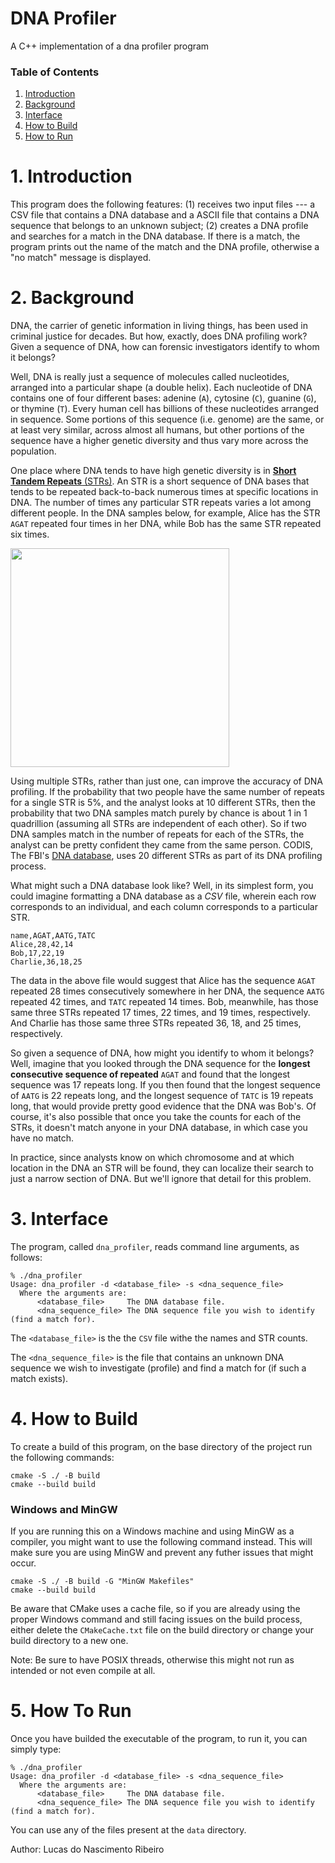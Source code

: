 # DNA Profiler

A C++ implementation of a dna profiler program

### Table of Contents

1. [Introduction](#1-introduction)
2. [Background](#2-background)
3. [Interface](#3-interface)
4. [How to Build](#4-how-to-build)
5. [How to Run](#5-how-to-run)

# 1. Introduction

This program does the following features: (1) receives two input files --- a CSV file that contains a DNA database and a ASCII file that contains a DNA sequence that belongs to an unknown subject; (2) creates a DNA profile and searches for a match in the DNA database. If there is a match, the program prints out the name of the match and the DNA profile, otherwise a "no match" message is displayed.

# 2. Background

DNA, the carrier of genetic information in living things, has been used in criminal justice for decades. But how, exactly, does DNA profiling work? Given a sequence of DNA, how can forensic investigators identify to whom it belongs?

Well, DNA is really just a sequence of molecules called nucleotides, arranged into a particular shape (a double helix). Each nucleotide of DNA contains one of four different bases: adenine (`A`), cytosine (`C`), guanine (`G`), or thymine (`T`). Every human cell has billions of these nucleotides arranged in sequence. Some portions of this sequence (i.e. genome) are the same, or at least very similar, across almost all humans, but other portions of the sequence have a higher genetic diversity and thus vary more across the population.

One place where DNA tends to have high genetic diversity is in [**Short Tandem Repeats** (STRs)](https://en.wikipedia.org/wiki/STR_analysis). An STR is a short sequence of DNA bases that tends to be repeated back-to-back numerous times at specific locations in DNA. The number of times any particular STR repeats varies a lot among different people. In the DNA samples below, for example, Alice has the STR `AGAT` repeated four times in her DNA, while Bob has the same STR repeated six times.

<img src="./pics/ALICE_BOB_DNA.png" width="350">

Using multiple STRs, rather than just one, can improve the accuracy of DNA profiling. If the probability that two people have the same number of repeats for a single STR is 5%, and the analyst looks at 10 different STRs, then the probability that two DNA samples match purely by chance is about 1 in 1 quadrillion (assuming all STRs are independent of each other). So if two DNA samples match in the number of repeats for each of the STRs, the analyst can be pretty confident they came from the same person. CODIS, The FBI's [DNA database](https://www.fbi.gov/services/laboratory/biometric-analysis/codis/codis-and-ndis-fact-sheet), uses 20 different STRs as part of its DNA profiling process.

What might such a DNA database look like? Well, in its simplest form, you could imagine formatting a DNA database as a _CSV_ file, wherein each row corresponds to an individual, and each column corresponds to a particular STR.

```
name,AGAT,AATG,TATC
Alice,28,42,14
Bob,17,22,19
Charlie,36,18,25
```

The data in the above file would suggest that Alice has the sequence `AGAT` repeated 28 times consecutively somewhere in her DNA, the sequence `AATG` repeated 42 times, and `TATC` repeated 14 times. Bob, meanwhile, has those same three STRs repeated 17 times, 22 times, and 19 times, respectively. And Charlie has those same three STRs repeated 36, 18, and 25 times, respectively.

So given a sequence of DNA, how might you identify to whom it belongs? Well, imagine that you looked through the DNA sequence for the **longest consecutive sequence of repeated** `AGAT` and found that the longest sequence was 17 repeats long. If you then found that the longest sequence of `AATG` is 22 repeats long, and the longest sequence of `TATC` is 19 repeats long, that would provide pretty good evidence that the DNA was Bob's. Of course, it's also possible that once you take the counts for each of the STRs, it doesn't match anyone in your DNA database, in which case you have no match.

In practice, since analysts know on which chromosome and at which location in the DNA an STR will be found, they can localize their search to just a narrow section of DNA. But we'll ignore that detail for this problem.

# 3. Interface

The program, called `dna_profiler`, reads command line arguments, as follows:

```shell
% ./dna_profiler
Usage: dna_profiler -d <database_file> -s <dna_sequence_file>
  Where the arguments are:
      <database_file>     The DNA database file.
      <dna_sequence_file> The DNA sequence file you wish to identify (find a match for).
```

The `<database_file>` is the the `CSV` file withe the names and STR counts.

The `<dna_sequence_file>` is the file that contains an unknown DNA sequence we wish to investigate (profile) and find a match for (if such a match exists).

# 4. How to Build

To create a build of this program, on the base directory of the project run the following commands:

```shell
cmake -S ./ -B build
cmake --build build
```

### Windows and MinGW

If you are running this on a Windows machine and using MinGW as a compiler, you might want to use the following command instead. This will make sure you are using MinGW and prevent any futher issues that might occur.

```shell
cmake -S ./ -B build -G "MinGW Makefiles"
cmake --build build
```

Be aware that CMake uses a cache file, so if you are already using the proper Windows command and still facing issues on the build process, either delete the `CMakeCache.txt` file on the build directory or change your build directory to a new one.

Note: Be sure to have POSIX threads, otherwise this might not run as intended or not even compile at all.

# 5. How To Run

Once you have builded the executable of the program, to run it, you can simply type:

```shell
% ./dna_profiler
Usage: dna_profiler -d <database_file> -s <dna_sequence_file>
  Where the arguments are:
      <database_file>     The DNA database file.
      <dna_sequence_file> The DNA sequence file you wish to identify (find a match for).
```

You can use any of the files present at the `data` directory.

Author: Lucas do Nascimento Ribeiro
